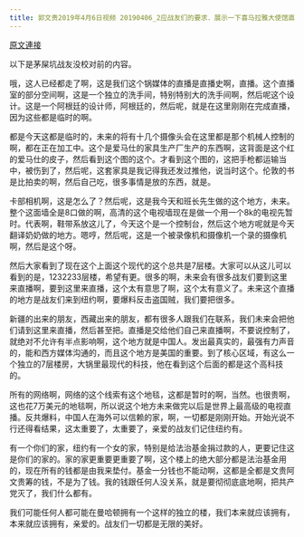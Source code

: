 ```yaml
---
title: 郭文贵2019年4月6日视频 20190406_2应战友们的要求．展示一下喜马拉雅大使馆直播间！这是战友们在美国纽约的家的的9分之一！
---
```


[原文連接](https://gnews.org/ThreadView/53478577)

以下是茅屎坑战友没校对前的内容。

  哦，这人已经都走了啊，这是我们这个锅媒体的直播是直播史啊，直播。这个直播室的部分空间啊，这是一个独立的洗手间，特别特别大的洗手间啊，然后呢这个设计。这是一个阿根廷的设计师，阿根廷的，然后呢，就是在这里刚刚在完成直播，因为这些都是临时的啊。

  都是今天这都是临时的，未来的将有十几个摄像头会在这里都是那个机械人控制的啊，都在正在加工中。这个是爱马仕的家具生产厂生产的东西啊，这背面是这个红的爱马仕的皮子，然后看到这个图的这个。才看到这个图的，这把手枪都运输当中，被伤到了，然后呢，这套家具是我记得我还发过推他，说当时这个。伦敦的书是比拍卖的啊，然后自己吃，很多事情是放的东西，就是。

  卡部相机啊，这是怎么了？然后呢，这是我今天和班长先生做的这个地方，未来。整个这面墙全是8口做的啊，高清的这个电视墙现在是做一个用一个8k的电视先暂时。代表啊，鞋带系放这儿了，今天这个是一个控制台，然后这个地方呢就是今天翻译奶奶做的地方。嗯哼，然后呢，这是一个被录像机和摄像机一个录的摄像机啊，然后是这个呀。

  然后大家看到了现在这个上面这个现代的这个总共是7层楼。大家可以从这儿可以看到的是，1232233层楼，希望有更。很多的啊，未来会有很多战友们要到这里来直播啊，要到这里来直播，这个太有意思了啊，这个太有意义了。未来这个直播的地方是战友们来到纽约啊，要爆料反击盗国贼，我们要把很多。

  新疆的出来的朋友，西藏出来的朋友，都有很多人跟我们在联系，我们未来会把他们请到这里来直播，然后甚至把。直播是交给他们自己来直播啊，不要说控制了，就绝对不允许有半点影响啊，这个地方就是中国人。发出最真实的，最强有力声音的，能和西方媒体沟通的，而且这个地方是美国的重要。到了核心区域，有这么一个独立的7层楼房，大锅里最现代的科技，他在看到这个后面的都是这个高科技的。

  所有的网络啊，网络的这个线索有这个地毯，这都是暂时的啊，当然。也很贵啊，这也花7万美元的地毯啊，所以说这个地方未来做完以后是世界上最高级的电视直播。反共爆料，中国人在海外可以信赖的家，啊，一切都是刚刚开始。开始光说不行还得看结果，这太重要了，太重要了，亲爱的战友们记住纽约有。

  有一个你们的家，纽约有一个女的家，特别是给法治基金捐过款的人，更要记住这是你们的家的。家的家更重要更重要了啊，这个楼上的绝大部分都是法治基金用的，现在所有的钱都是由我来垫付。基金一分钱也不能动啊，这都是全都是文贵阿文贵筹的钱，不是为了钱。我的钱跟任何人没关系，就是要彻彻底底地啊，把共产党灭了，我们什么都有。

  我们可能任何人都可能在曼哈顿拥有一个这样的独立的楼，我们本来就应该拥有，本来就应该拥有，亲爱的。战友们一切都是无限的美好。
